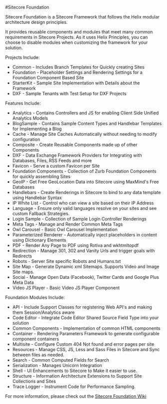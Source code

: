 #Sitecore Foundation

Sitecore Foundation is a Sitecore Framework that follows the Helix modular architecture design principles.

It provides reusable components and modules that meet many common requirements in Sitecore Projects. As it uses Helix Principles, you can choose to disable modules when customizing the framework for your solution.

Projects Include:
* Common - Includes Branch Templates for Quickly creating Sites
* Foundation - Placeholder Settings and Rendering Settings for a Foundation Component Based Site
* StarterKit - Sample Site Implementation with Details about the Framework
* DXF - Sample Tenants with Test Setup for DXF Projects

Features Include:
* Analytics - Contains Controllers and JS for enabling Client Side Unified Analytics Models
* BlogSample - Contains Sample Content Types and Handlebar Templates for Implementing a Blog
* Cache - Manage Site Caches Automatically without needing to modify configuration
* Composite - Create Reusable Components made up of other Components
* DXF - Data Exchange Framework Providers for Integrating with Databases, Files, RSS Feeds and more
* Favicon - Serve a custom Favicon per Site
* Foundation Components - Collection of Zurb Foundation Components for quickly assembling Sites
* GeoIP - Get Free GeoLocation Data into Sitecore using MaxMind's Free Databases
* Handlebars - Create Renderings in Sitecore to bind to any data template using Handlebar Syntax
* IP White List - Control who can view a site based on their IP Address
* Language - Ensure only valid languages resolve on your sites and see custom Fallback Strategies.
* Login Sample - Collection of Sample Login Controller Renderings
* Meta Tags - Manage and Render Common Meta Tags
* Owl Carousel - Basic Owl Carousel Implementation
* Parameterized Renderer - Automatically inject placeholders in content using Dictionary Elements
* PDF - Render Any Page to PDF using Rotiva and wkhtmltopdf
* Redirection - Manage 301, 302 and Vanity Urls and trigger goals with Redirects
* Robots - Server Site specific Robots and Humans.txt
* Site Map - Generate Dynamic xml Sitemaps. Supports Video and Image Site maps.
* Social - Manage Open Data (Facebook), Twitter Cards and Google Plus Meta Data
* Video JS Player - Basic Video JS Player Component

Foundation Modules Include:
* API - Include Support Classes for registering Web API's and making them Session/Analytics aware
* Code Editor - Integrate Code Editor Shared Source Field Type into your solution
* Common Components - Implementation of common HTML components
* Container - Rendering Parameters Framework to generate configurable component containers
* Multisite - Configure Custom 404 Not found and error pages per site 
* Resources - Manage CSS, JS, Less and Sass Files in Sitecore and Sync between files as needed.
* Search - Common Computed Fields for Search
* Serialization - Manages Unicorn Integration
* Shell - UI Enhancements to Sitecore to Make it easier to use.
* Structure - Information Architecture Extensions to Support Site Collections and Sites
* Trace Logger - Instrument Code for Performance Sampling.

For more information, please check out the [Sitecore Foundation Wiki](https://innersource.visualstudio.com/SitecoreReferenceArchitecture/_wiki)
